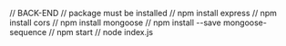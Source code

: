 // BACK-END
// package must be installed
// npm install express
// npm install cors
// npm install mongoose 
// npm install --save mongoose-sequence
// npm start
// node index.js
